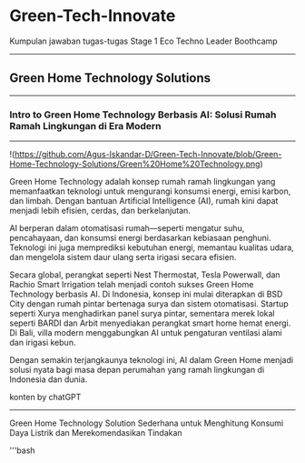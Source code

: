 # Green-Tech-Innovate

Kumpulan jawaban tugas-tugas Stage 1 Eco Techno Leader Boothcamp

---
## Green Home Technology Solutions
---
### Intro to Green Home Technology Berbasis AI: Solusi Rumah Ramah Lingkungan di Era Modern
---
!(https://github.com/Agus-Iskandar-D/Green-Tech-Innovate/blob/Green-Home-Technology-Solutions/Green%20Home%20Technology.png)

Green Home Technology adalah konsep rumah ramah lingkungan yang memanfaatkan teknologi untuk mengurangi konsumsi energi, emisi karbon, dan limbah. Dengan bantuan Artificial Intelligence (AI), rumah kini dapat menjadi lebih efisien, cerdas, dan berkelanjutan.

AI berperan dalam otomatisasi rumah—seperti mengatur suhu, pencahayaan, dan konsumsi energi berdasarkan kebiasaan penghuni. Teknologi ini juga memprediksi kebutuhan energi, memantau kualitas udara, dan mengelola sistem daur ulang serta irigasi secara efisien.

Secara global, perangkat seperti Nest Thermostat, Tesla Powerwall, dan Rachio Smart Irrigation telah menjadi contoh sukses Green Home Technology berbasis AI. Di Indonesia, konsep ini mulai diterapkan di BSD City dengan rumah pintar bertenaga surya dan sistem otomatisasi. Startup seperti Xurya menghadirkan panel surya pintar, sementara merek lokal seperti BARDI dan Arbit menyediakan perangkat smart home hemat energi. Di Bali, villa modern menggabungkan AI untuk pengaturan ventilasi alami dan irigasi kebun.

Dengan semakin terjangkaunya teknologi ini, AI dalam Green Home menjadi solusi nyata bagi masa depan perumahan yang ramah lingkungan di Indonesia dan dunia.

konten by chatGPT

---
Green Home Technology Solution Sederhana untuk Menghitung Konsumi Daya Listrik dan Merekomendasikan Tindakan 

'''bash


